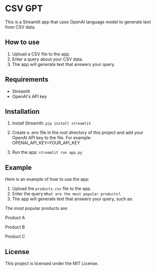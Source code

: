 # CSV GPT

This is a Streamlit app that uses OpenAI language model to generate text from CSV data.


## How to use

1. Upload a CSV file to the app.
2. Enter a query about your CSV data.
3. The app will generate text that answers your query.


## Requirements

* Streamlit
* OpenAI's API key


## Installation

1. Install Streamlit: ```pip install streamlit```

2. Create a .env file in the root directory of this project and add your OpenAI API key to the file. For example:
OPENAI_API_KEY=YOUR_API_KEY


3. Run the app: ```streamlit run app.py```


## Example

Here is an example of how to use the app:

1. Upload the `products.csv` file to the app.
2. Enter the query `What are the most popular products?`.
3. The app will generate text that answers your query, such as:

The most popular products are:

Product A

Product B

Product C


## License

This project is licensed under the MIT License.